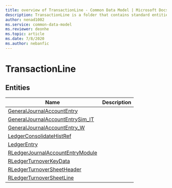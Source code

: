 ```yaml
---
title: overview of TransactionLine - Common Data Model | Microsoft Docs
description: TransactionLine is a folder that contains standard entities related to the Common Data Model.
author: nenad1002
ms.service: common-data-model
ms.reviewer: deonhe
ms.topic: article
ms.date: 7/8/2020
ms.author: nebanfic
---
```


# TransactionLine


## Entities

|Name|Description|
|---|---|
|[GeneralJournalAccountEntry](GeneralJournalAccountEntry.md)||
|[GeneralJournalAccountEntrySim_IT](GeneralJournalAccountEntrySim_IT.md)||
|[GeneralJournalAccountEntry_W](GeneralJournalAccountEntry_W.md)||
|[LedgerConsolidateHistRef](LedgerConsolidateHistRef.md)||
|[LedgerEntry](LedgerEntry.md)||
|[RLedgerJournalAccountEntryModule](RLedgerJournalAccountEntryModule.md)||
|[RLedgerTurnoverKeyData](RLedgerTurnoverKeyData.md)||
|[RLedgerTurnoverSheetHeader](RLedgerTurnoverSheetHeader.md)||
|[RLedgerTurnoverSheetLine](RLedgerTurnoverSheetLine.md)||
